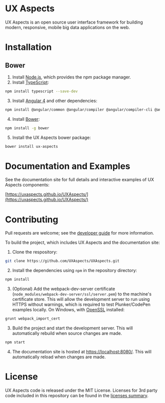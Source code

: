 # UX Aspects

UX Aspects is an open source user interface framework for building modern, responsive, mobile big data applications on the web.

# Installation

## Bower

1. Install [Node.js](https://nodejs.org/), which provides the npm package manager.
2. Install [TypeScript](https://www.typescriptlang.org/):
```bash
npm install typescript --save-dev
```
3. Install [Angular 4](https://angular.io/) and other dependencies:
```bash
npm install @angular/common @angular/compiler @angular/compiler-cli @angular/core @angular/forms @angular/http @angular/platform-browser @angular/platform-browser-dynamic @angular/platform-server @angular/router ngx-bootstrap chart.js ng2-charts @types/chart.js core-js zone.js rxjs --save
```
4. Install [Bower](https://bower.io/):
```bash
npm install -g bower
```
5. Install the UX Aspects bower package:
```bash
bower install ux-aspects
```

# Documentation and Examples

See the documentation site for full details and interactive examples of UX Aspects components:

[https://uxaspects.github.io/UXAspects/](https://uxaspects.github.io/UXAspects/)

# Contributing

Pull requests are welcome; see the [developer guide](guides/developer-standard.md) for more information.

To build the project, which includes UX Aspects and the documentation site:

1. Clone the respository:
```bash
git clone https://github.com/UXAspects/UXAspects.git
```
2. Install the dependencies using `npm` in the repository directory:
```bash
npm install
```
3. (Optional) Add the webpack-dev-server certificate (`node_modules/webpack-dev-server/ssl/server.pem`) to the machine's certificate store. This will allow the development server to run using HTTPS without warnings, which is required to test Plunker/CodePen examples locally. On Windows, with [OpenSSL](https://www.openssl.org/source/) installed:
```bash
grunt webpack_import_cert
```
3. Build the project and start the development server. This will automatically rebuild when source changes are made.
```bash
npm start
```
4. The documentation site is hosted at [https://localhost:8080/](https://localhost:8080/). This will automatically reload when changes are made.

# License

UX Aspects code is released under the MIT License. Licenses for 3rd party code included in this repository can be found in the [licenses summary](https://uxaspects.github.io/UXAspects/assets/licenses.txt).